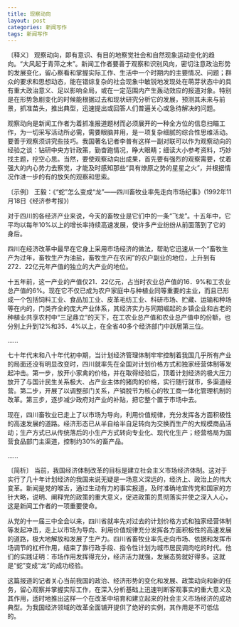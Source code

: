 ```yaml
---
title: 现察动向
layout: post
categories: 新闻写作
tags: 新闻写作
---
```


〔释义〕 观察动向，即有意识、有目的地察觉社会和自然现象运动变化的趋向。“大风起于青萍之末”。新闻工作者要善于观察和识别风向，密切注意政治形势的发展变化，留心察看和掌握实际工作、生活中一个时期内的主要情况、问题；群众的要求和思想动态，能在错综复杂的社会现象中敏锐地发现处在萌芽状态中的具有重大政治意义、足以影响全局，或在一定范围内产生轰动效应的报道对象。特别是在形势急剧变化的时候能根据过去和现状研究分析它的发展，预测其未来与前景，抓准苗头，推出典型，迅速提出或回答人们普遍关心或急待解决的问题。

观察动向是新闻工作者为着抓准报道题材而必须展开的一种全方位的信息扫瞄工作，为一切采写活动所必需，需要眼脑并用，是一项复杂细腻的综合性思维活动。要善于观察须讲究些技巧。我国著名记者李普有这样一副对联可以作为观察动向的经验之谈：钻研中央方针政策，勤奋跑情况，睁大眼睛；细读大小参考资料，巧妙找主题，挖空心思。当然，要使观察动向出成果，首先要有强烈的观察需要，仗着强大的内心势力去察觉，才能及时感知那些“具有燎原之势的星星之火”，并根据情况作进一步的有的放矢的观察和思索。

〔示例〕 王毅：《“蛇”怎么变成“龙”——四川畜牧业率先走向市场纪事》(1992年11月18日《经济参考报》)

对于四川的各经济产业来说，今天的畜牧业是它们中的一条“飞龙”。十五年中，它平均以每年10%以上的增长率持续高速发展，使许多产业纷纷从前面落到了它的身后。

四川在经济改革中最早在它身上采用市场经济的做法，帮助它迅速从一个“畜牧生产为过年，畜牧生产为油盐，畜牧生产在农闲”的农户副业的地位，上升到有272．22亿元年产值的独立的大产业的地位。

十五年前，这一产业的产值仅21．22亿元，占当时农业总产值的16．9%和工农业总产值的6%。现在它不仅已成为农户家庭中与种植业同等重要的主业，而且已形成一个包括饲料工业、食品加工业、皮革毛纺工业、科研市场、贮藏、运输和种场等在内的，门类齐全的庞大产业体系，其经济实力与同期崛起的乡镇企业和古老的种植业共享农村中“三足鼎立”的天下，在工农业总产值和农业总产值中的份额，也分别上升到12%和35．4%以上，在全省40多个经济部门中跃居第三位。

……

七十年代末和八十年代初中期，当计划经济管理体制牢牢控制着我国几乎所有产业的局面还没有明显改变时，四川就率先在全国对计划价格方式和独家经营体制等发起冲击。第一步，放开小家禽的价格，并在取得经验后，顶着计划经济的极大压力放开了与国计民生关系极大、占产业主体的猪肉的价格，实行随行就市，多渠道经营。第二步，开展了以调整部门关系，产销脱节为核心的牧工商一体化管理机制的改革。第三步，逐步减少政府对产业的补贴，把它整个置于市场中去。

现在，四川畜牧业已走上了以市场为导向，利用价值规律，充分发挥各方面积极性的高速发展的道路。经济形态已从半自给半自足转向为交换而生产的大规模商品活动；生产方式已从传统落后的小生产方式转向专业化、现代化生产；经营格局为国营食品部门主渠道，控制约30%的畜产品。

…… 

〔简析〕 当前，我国经济体制改革的目标是建立社会主义市场经济体制。这对于实行了几十年计划经济的我国来说无疑是一场意义深远的，经济上、政治上的伟大变革。新闻是党的喉舌，通过生动有力的事实报道，及时准确地宣传党和国家的方针大略，说明、阐释党的政策的重大意义，促进政策的贯彻落实并使之深入人心，这是新闻工作者的一项重要使命。

从党的十一届三中全会以来，四川省就率先对过去的计划价格方式和独家经营体制等发起冲击，走上以市场为导向、利用价值规律充分发挥各方面积极性的高速发展的道路，极大地解放和发展了生产力。四川省畜牧业率先走向市场、依据和发挥市场调节的杠杆作用，结束了靠行政手段、指令性计划为城市居民调肉吃的时代。他们的实践证明：市场作用发挥得充分，经济活力就强，发展态势就好得多。这就是“蛇”变成“龙”的成功经验。

这篇报道的记者关心当前我国的政治、经济形势的变化和发展、政策动向和新的任务，留心观察并掌握实际工作，在深入分析基础上迅速判断客观事实的重大意义及其作用，适时地推出这样一个在改革中培育和建立起来的社会主义市场经济的成功典型。为我国经济领域的改革全面铺开提供了绝好的实例，其作用是不可低估的。 
